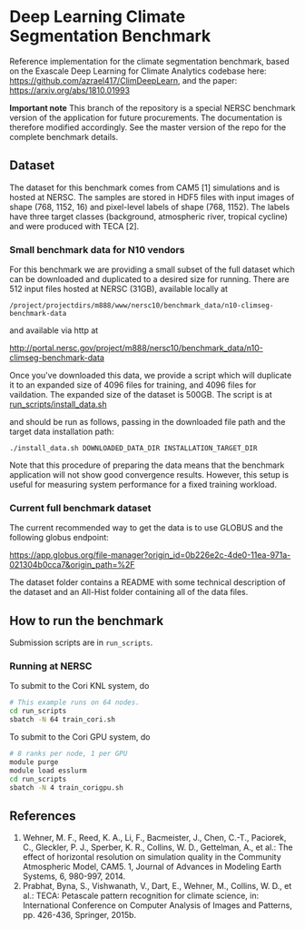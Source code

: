 # Deep Learning Climate Segmentation Benchmark

Reference implementation for the climate segmentation benchmark, based on the
Exascale Deep Learning for Climate Analytics codebase here:
https://github.com/azrael417/ClimDeepLearn, and the paper:
https://arxiv.org/abs/1810.01993

**Important note** This branch of the repository is a special NERSC benchmark
version of the application for future procurements. The documentation is
therefore modified accordingly. See the master version of the repo for the
complete benchmark details.

## Dataset

The dataset for this benchmark comes from CAM5 [1] simulations and is hosted at
NERSC. The samples are stored in HDF5 files with input images of shape
(768, 1152, 16) and pixel-level labels of shape (768, 1152). The labels have
three target classes (background, atmospheric river, tropical cycline) and were
produced with TECA [2].

### Small benchmark data for N10 vendors

For this benchmark we are providing a small subset of the full dataset
which can be downloaded and duplicated to a desired size for running. There
are 512 input files hosted at NERSC (31GB), available locally at

`/project/projectdirs/m888/www/nersc10/benchmark_data/n10-climseg-benchmark-data`

and available via http at

http://portal.nersc.gov/project/m888/nersc10/benchmark_data/n10-climseg-benchmark-data

Once you've downloaded this data, we provide a script which will duplicate it
to an expanded size of 4096 files for training, and 4096 files for vaildation.
The expanded size of the dataset is 500GB. The script is at
[run_scripts/install_data.sh](//github.com/sparticlesteve/climate-seg-benchmark/blob/n10-benchmark/run_scripts/install_data.sh)

and should be run as follows, passing in the downloaded file path and the
target data installation path:

`./install_data.sh DOWNLOADED_DATA_DIR INSTALLATION_TARGET_DIR`

Note that this procedure of preparing the data means that the benchmark
application will not show good convergence results. However, this setup is
useful for measuring system performance for a fixed training workload.

### Current full benchmark dataset

The current recommended way to get the data is to use GLOBUS and the following
globus endpoint:

https://app.globus.org/file-manager?origin_id=0b226e2c-4de0-11ea-971a-021304b0cca7&origin_path=%2F

The dataset folder contains a README with some technical description of the
dataset and an All-Hist folder containing all of the data files.

## How to run the benchmark

Submission scripts are in `run_scripts`.

### Running at NERSC

To submit to the Cori KNL system, do

```bash
# This example runs on 64 nodes.
cd run_scripts
sbatch -N 64 train_cori.sh
```

To submit to the Cori GPU system, do

```bash
# 8 ranks per node, 1 per GPU
module purge
module load esslurm
cd run_scripts
sbatch -N 4 train_corigpu.sh
```

## References

1. Wehner, M. F., Reed, K. A., Li, F., Bacmeister, J., Chen, C.-T., Paciorek, C., Gleckler, P. J., Sperber, K. R., Collins, W. D., Gettelman, A., et al.: The effect of horizontal resolution on simulation quality in the Community Atmospheric Model, CAM5. 1, Journal of Advances in Modeling Earth Systems, 6, 980-997, 2014.
2. Prabhat, Byna, S., Vishwanath, V., Dart, E., Wehner, M., Collins, W. D., et al.: TECA: Petascale pattern recognition for climate science, in: International Conference on Computer Analysis of Images and Patterns, pp. 426-436, Springer, 2015b.

